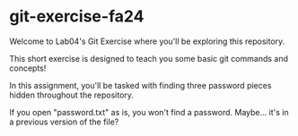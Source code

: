 # git-exercise-fa24

Welcome to Lab04's Git Exercise where you'll be exploring this repository. 

This short exercise is designed to teach you some basic git commands and concepts! 

In this assignment, you'll be tasked with finding three password pieces hidden throughout the repository. 

If you open "password.txt" as is, you won't find a password. Maybe... it's in a previous version of the file? 
